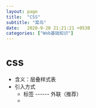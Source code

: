 ```yaml
---
layout: page
title:  "CSS"
subtitle: "菜鸟"
date:   2020-9-20 21:21:21 +0530
categories: ["Web基础知识"]
---
```


# css

- 含义：层叠样式表
- 引入方式
    - <link>  标签 ------ 外联（推荐）
    - <style> 在<head> 标签中书写<style> ------ 内联 （做测试）
    - <style> 属性：style属性值就是css代码 ------ 内联 （一般不使用，当你的属性临时添加二般情况）
- 书写规范
    - 选择器 你要为页面中的哪一块设置样式
        - 基础选择器
            - * 通配符选择器
            - tagName     标签选择器 直接使用标签名
            - .className 类选择器 给标签添加一个class属性
            - #idName    id选择器 给标签添加一个id属性 同一个id名在同一个页面中只可以出现一次 （规范）
        - 基础选择器的优先级 id > class > tag > *
        - 
```css
* {
    属性名: 属性值
}

div {
    属性名: 属性值
}

.table {
    属性名: 属性值
}

#table {
    属性名: 属性值
}

```
- 基础选择器
    - * 通配符选择器
    - tagName     标签选择器 直接使用标签名
    - .className 类选择器 给标签添加一个class属性
    - #idName    id选择器 给标签添加一个id属性 同一个id名在同一个页面中只可以出现一次 （规范）
- 基础选择器的优先级 id > class > tag > *

## 常用属性整理

- 文本属性
    - 文本的对齐方式
        - text-align  用来设置文本的水平对齐方式(文本可居中或对齐到左或右，两端对齐)
    - 文本修饰
        - text-decoration 属性用来设置或删除文本的装饰(主要是用来删除链接的下划线)
        

- 边框属性

- 边框样式
    - 含义：边框样式属性指定要显示什么样的边界。
    - 属性以及属性值
        - border-style 用来定义边框的样式
            - none: 默认无边框
            - dotted 定义一个点线边框
            - dashed 定义一个虚线边框
            - solid  定义实线边框
            - double 定义两个边框。两个边框的宽度和border-width的值相同
- 边框宽度
    - 含义：为边框指定宽度
    - 属性以及属性值
        - border-width
            - ediun 默认值
- 边框颜色
    - 含义：用于设置边框的颜色
    - 属性以及属性值
        - border-color
            - name 指定颜色的名称，如"red"
            - RGB  指定RGB值，    如"rgb(255,0,0)"
            - Hex  指定16进制值，  如"#ff0000"
        - 注意：border-color单独使用是不起作用的，必须得先使用border-style来设置边框样式。
- 背景属性

- 背景颜色
    - 含义：定义了元素的背景颜色
    - 属性以及属性值
        - background-color
            - 
- 背景图像
    - 含义：描述了元素的背景图像(默认情况下，背景图像进行平铺重复显示，以覆盖整个元素实体)
    - 属性以及属性值
        - background-image
        - background-repeat 图像只在水平方向平铺
            - repeat-x  图像只在水平方向平铺
            - no-repeat 图像不平铺
        - background-position 改变图像在背景中的位置
            - 

- 盒子模型属性
    - 内边框属性
        - 含义：当元素的padding(填充)内边距被清除时，所释放的区域将会受到元素背景颜色的填充
        - 属性以及属性值
            - padding (% length)
                - length 定义一个固定的填充(使用像素，pt，em等)
                - %      使用百分比值定义一个填充
                - top 上内边距
                - right 右内边距
                - bottom 下内边距
                - left    左内边距


    - 外边框属性
         - 含义：清除周围的(外边框)元素区域。margin没有背景颜色，是完全透明的
         - 属性以及属性值
            - margin
                - auto 设置浏览器边框
                - length 定义一个固定的margin(使用像素，pt，em等)
                - %      定义一个使用百分比的边距
                - top     上外边距
                - right   右外边距
                - bottom  下外边距
                - left    左外边距
    - display属性
        - 

- 布局属性
    - 表格布局(原始)
        - 每块宽度是跟内容而变（好处）
        - 不能适配（坏处）
    - 定位布局
        - position属性
            - 含义：指定了元素的定位类型
            - 属性以及属性值
                - position
                    - static 默认值，即没有定位，遵循正常的文档流对象
                    - relative 元素的位置相对于浏览器窗口是固定位置(即使窗口是滚动的它也不会移动)
                    - fixed    相对定位元素的定位是相对其正常位置
                    - absolute 绝对定位的元素的位置相对于最近的已定位父元素，如果元素没有已定位的父元素，那么它的位置相对于<html>
                    - sticky 粘性定位
            - position三个属性值
                - 优势：1.方便开发 2.可以直观并且游离于主文档流而布局
                - 缺点：适配难度较高
                - 使用场景：一般用于微小的布局，适用于前端主件中
                - relative 为absolute提供参照物 
                - 原先位置的左上角，在主文档流的位置不会被占据
                - absolute 离当前元素最近的一个，position属性不为normal的元素左上角为参考物，如果当前元素所有父级元素都为normal,那么以body的左上角为参考物（没有设置position属性均为normal）
                - fixed    页面中不随滚动而变化
            - 辅助属性（适用其他一起使用，如果不设置就默认为left/0,top/0）
                - top
                - bottom
                - right
                - left

    - 浮动布局
        - float属性(元素的水平方向浮动，意味着元素只能左右移动而不能上下移动)
            - 优势：可以实现简单适配布局，脱离主文档流
            - 缺点：手机端布局限制较大
            - 使用场景：不发生布局变化，，适用PC端
            - clear 指定不允许元素周围有浮动元素
            - folat 指定一个盒子（元素）是否可以浮动
    - 弹性盒子布局
        - display : flex
        - 优势：适配手机，pc端
        - 缺点：
        - 使用场景：适用手机与pc端